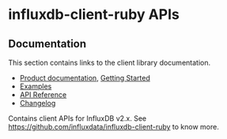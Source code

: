 # influxdb-client-ruby APIs

## Documentation

This section contains links to the client library documentation.

* [Product documentation](https://docs.influxdata.com/influxdb/latest/api-guide/client-libraries/), [Getting Started](../README.md#installation)
* [Examples](../examples)
* [API Reference](https://influxdata.github.io/influxdb-client-ruby/InfluxDB2/API.html)
* [Changelog](../CHANGELOG.md)

Contains client APIs for InfluxDB v2.x. See https://github.com/influxdata/influxdb-client-ruby to know more.
